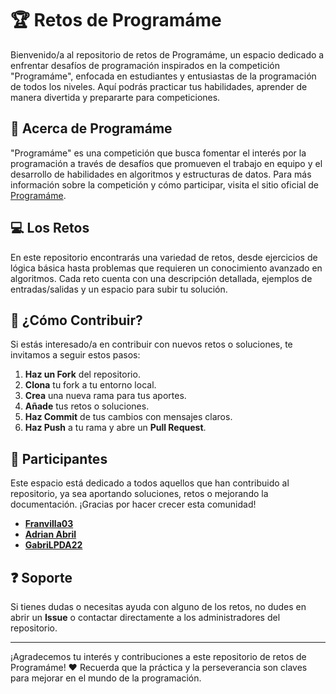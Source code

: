 # :trophy: Retos de Programáme

Bienvenido/a al repositorio de retos de Programáme, un espacio dedicado a enfrentar desafíos de programación inspirados en la competición "Programáme", enfocada en estudiantes y entusiastas de la programación de todos los niveles. Aquí podrás practicar tus habilidades, aprender de manera divertida y prepararte para competiciones.

## :bookmark: Acerca de Programáme

"Programáme" es una competición que busca fomentar el interés por la programación a través de desafíos que promueven el trabajo en equipo y el desarrollo de habilidades en algoritmos y estructuras de datos. Para más información sobre la competición y cómo participar, visita el sitio oficial de [Programáme](https://www.programame.com).

## :computer: Los Retos

En este repositorio encontrarás una variedad de retos, desde ejercicios de lógica básica hasta problemas que requieren un conocimiento avanzado en algoritmos. Cada reto cuenta con una descripción detallada, ejemplos de entradas/salidas y un espacio para subir tu solución.

## :wrench: ¿Cómo Contribuir?

Si estás interesado/a en contribuir con nuevos retos o soluciones, te invitamos a seguir estos pasos:

1. **Haz un Fork** del repositorio.
2. **Clona** tu fork a tu entorno local.
3. **Crea** una nueva rama para tus aportes.
4. **Añade** tus retos o soluciones.
5. **Haz Commit** de tus cambios con mensajes claros.
6. **Haz Push** a tu rama y abre un **Pull Request**.

## :busts_in_silhouette: Participantes

Este espacio está dedicado a todos aquellos que han contribuido al repositorio, ya sea aportando soluciones, retos o mejorando la documentación. ¡Gracias por hacer crecer esta comunidad!

- [**Franvilla03**](https://github.com/Franvilla03)
- [**Adrian Abril**](https://github.com/Adrian-Abril)
- [**GabriLPDA22**](https://github.com/GabriLPDA22)


## :question: Soporte

Si tienes dudas o necesitas ayuda con alguno de los retos, no dudes en abrir un **Issue** o contactar directamente a los administradores del repositorio.

---

¡Agradecemos tu interés y contribuciones a este repositorio de retos de Programáme! :heart: Recuerda que la práctica y la perseverancia son claves para mejorar en el mundo de la programación.


